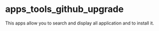 # apps_tools_github_upgrade
This apps allow you to search and display all application and to install it.
